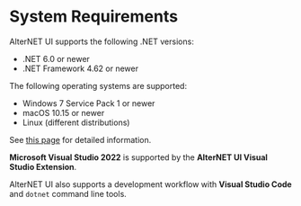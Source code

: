 # System Requirements

AlterNET UI supports the following .NET versions:
- .NET 6.0 or newer
- .NET Framework 4.62 or newer

The following operating systems are supported:
- Windows 7 Service Pack 1 or newer
- macOS 10.15 or newer
- Linux (different distributions)

See [this page](https://github.com/dotnet/core/blob/main/release-notes/6.0/supported-os.md) for detailed information.

**Microsoft Visual Studio 2022** is supported by the **AlterNET UI Visual Studio Extension**.

AlterNET UI also supports a development workflow with **Visual Studio Code** and `dotnet` command line tools.